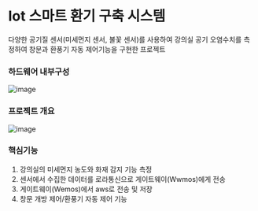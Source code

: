 # Iot 스마트 환기 구축 시스템
다양한 공기질 센서(미세먼지 센서, 불꽃 센서)를 사용하여 강의실 공기 오염수치를 측정하여 창문과 환풍기 자동 제어기능을 구현한 프로젝트

### 하드웨어 내부구성
![image](https://github.com/jmjmff/IotpProject/assets/127866363/59ce8f69-17de-4b2c-9128-1fa571ab51b1)


### 프로젝트 개요

![image](https://github.com/jmjmff/IotpProject/assets/127866363/85054ff3-0e4b-45c3-8c0e-d9e857591366)
<br>
### 핵심기능
1. 강의실의 미세먼지 농도와 화재 감지 기능 측정
2. 센서에서 수집한 데이터를 로라통신으로 게이트웨이(Wwmos)에게 전송
3. 게이트웨이(Wemos)에서 aws로 전송 및 저장
4. 창문 개방 제어/환풍기 자동 제어 기능
   







